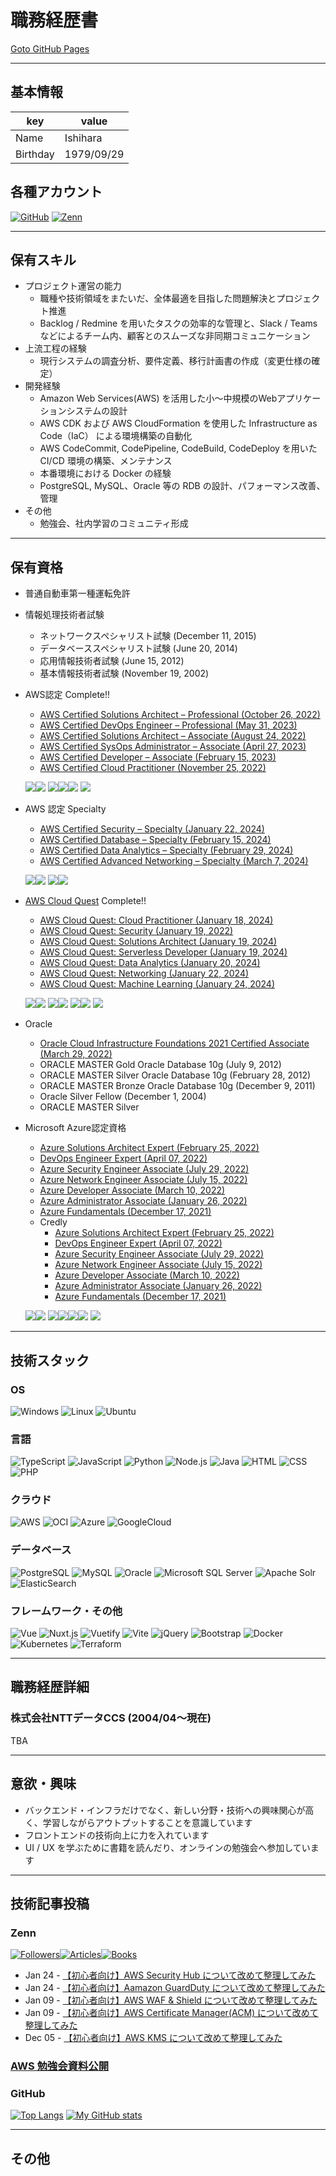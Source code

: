 # 職務経歴書

<a href="https://ishiharatma.github.io/resume/">Goto GitHub Pages</a>

---

## 基本情報

| key      | value      |
|----------|------------|
| Name     | Ishihara   |
| Birthday | 1979/09/29 |

## 各種アカウント

<p>
  <a href="https://github.com/ishiharatma" target="_blank"><img alt="GitHub" src="https://img.shields.io/badge/-GitHub|%20ishiharatma-181717?logo=github&style=flat&logoColor=white"></a>
  <a href="https://zenn.dev/issy" target="_blank"><img alt="Zenn" src="https://img.shields.io/badge/-Zenn|%20issy-3EA8FF?logo=Zenn&style=flat&logoColor=white"></a>
  <!--<img alt="Twitter" src="https://img.shields.io/badge/-Twitter-1DA1F2?logo=Twitter&style=flat&logoColor=white">
  <img alt="LinkedIn" src="https://img.shields.io/badge/-LinkedIn-0A66C2?logo=LinkedIn&style=flat&logoColor=white">-->
</p>

---

## 保有スキル

- プロジェクト運営の能力
  - 職種や技術領域をまたいだ、全体最適を目指した問題解決とプロジェクト推進
  - Backlog / Redmine を用いたタスクの効率的な管理と、Slack / Teams などによるチーム内、顧客とのスムーズな非同期コミュニケーション
- 上流工程の経験
  - 現行システムの調査分析、要件定義、移行計画書の作成（変更仕様の確定）
- 開発経験
  - Amazon Web Services(AWS) を活用した小～中規模のWebアプリケーションシステムの設計
  - AWS CDK および AWS CloudFormation を使用した Infrastructure as Code（IaC） による環境構築の自動化
  - AWS CodeCommit, CodePipeline, CodeBuild, CodeDeploy を用いた CI/CD 環境の構築、メンテナンス
  - 本番環境における Docker の経験
  - PostgreSQL, MySQL、Oracle 等の RDB の設計、パフォーマンス改善、管理
- その他
  - 勉強会、社内学習のコミュニティ形成

---

## 保有資格

- 普通自動車第一種運転免許
- 情報処理技術者試験
  - ネットワークスペシャリスト試験 (December 11, 2015)
  - データベーススペシャリスト試験 (June 20, 2014)
  - 応用情報技術者試験 (June 15, 2012)
  - 基本情報技術者試験 (November 19, 2002)
- AWS認定  Complete!!
  - <a href="https://www.credly.com/badges/bad38ea2-4970-4cc6-ad8d-ff396d703c1e/public_url" target="_blank">AWS Certified Solutions Architect – Professional (October 26, 2022)</a>
  - <a href="https://www.credly.com/badges/2008cdbf-84f7-40f1-9618-29a31e5d08ab/public_url" target="_blank">AWS Certified DevOps Engineer – Professional (May 31, 2023)</a>
  - <a href="https://www.credly.com/badges/9a95c5e3-5586-41f3-a310-dc56a8d464a9/public_url" target="_blank">AWS Certified Solutions Architect – Associate (August 24, 2022)</a>
  - <a href="https://www.credly.com/badges/7d49f9af-18c3-4dde-853a-9ea33fd00d78/public_url" target="_blank">AWS Certified SysOps Administrator – Associate (April 27, 2023)</a>
  - <a href="https://www.credly.com/badges/fa1caa18-e8ea-415e-8d76-4b2a35afe1c3/public_url" target="_blank">AWS Certified Developer – Associate (February 15, 2023)</a>
  - <a href="https://www.credly.com/badges/5e92182e-b71e-43ab-9b76-e020df40d0e9/public_url" target="_blank">AWS Certified Cloud Practitioner (November 25, 2022)</a>


  ![](images/aws-certified-solutions-architect-professional(90x90).png)![](images/aws-certified-devops-engineer-professional(90x90).png)
  ![](images/aws-certified-solutions-architect-associate(90x90).png)![](images/aws-certified-sysops-administrator-associate(90x90).png)![](images/aws-certified-developer-associate(90x90).png)
  ![](images/aws-certified-cloud-practitioner(90x90).png)

- AWS 認定 Specialty
  - <a href="https://www.credly.com/badges/7fa93a22-d41f-4bb4-b448-6a2eed1bd848/public_url" target="_blank">AWS Certified Security – Specialty (January 22, 2024)</a>
  - <a href="https://www.credly.com/badges/57be108d-6997-4334-aa63-257c4fb43a7e/public_url" target="_blank">AWS Certified Database – Specialty (February 15, 2024)</a>
  - <a href="https://www.credly.com/badges/84364214-cac5-4050-841f-6ffac4f7f72f/public_url" target="_blank">AWS Certified Data Analytics – Specialty (February 29, 2024)</a>
  - <a href="https://www.credly.com/badges/89723402-7735-417d-a106-f710c2f3b598/public_url" target="_blank">AWS Certified Advanced Networking – Specialty (March 7, 2024)</a>

  ![](images/aws-certified-security-specialty(90x90).png)![](images/aws-certified-database-specialty(90x90).png)
  ![](images/aws-certified-data-analytics-specialty(90x90).png)![](images/aws-certified-advanced-networking-specialty(90x90).png)

- [AWS Cloud Quest](https://aws.amazon.com/jp/training/digital/aws-cloud-quest/) Complete!!
  - <a href="https://www.credly.com/badges/b967f1e4-9e6e-46d6-9ffb-cdecb437c761/public_url" target="_blank">AWS Cloud Quest: Cloud Practitioner (January 18, 2024)</a>
  - <a href="https://www.credly.com/badges/028ffc84-6d7a-4429-844a-8221ac22f2d8/public_url" target="_blank">AWS Cloud Quest: Security (January 19, 2022)</a>
  - <a href="https://www.credly.com/badges/edc90c52-6bbc-41fa-9ddb-2ccda121132e/public_url" target="_blank">AWS Cloud Quest: Solutions Architect (January 19, 2024)</a>
  - <a href="https://www.credly.com/badges/bdde8fbc-2236-40c1-a261-576d752248bd/public_url" target="_blank">AWS Cloud Quest: Serverless Developer (January 19, 2024)</a>
  - <a href="https://www.credly.com/badges/4758de7e-52cc-4791-9507-467d83339965/public_url" target="_blank">AWS Cloud Quest: Data Analytics (January 20, 2024)</a>
  - <a href="https://www.credly.com/badges/bc5ebe9a-8942-41f4-bf16-4a99cb0f4a7d/public_url" target="_blank">AWS Cloud Quest: Networking (January 22, 2024)</a>
  - <a href="https://www.credly.com/badges/78b39aff-083b-465a-a61a-38daff1d648d/public_url" target="_blank">AWS Cloud Quest: Machine Learning (January 24, 2024)</a>

  ![](images/aws-cloud-quest-cloud-practitioner(90x90).png)![](images/aws-cloud-quest-security(90x90).png)
  ![](images/aws-cloud-quest-solutions-architect(90x90).png)![](images/aws-cloud-quest-serverless-developer(90x90).png)
  ![](images/aws-cloud-quest-data-analytics(90x90).png)![](images/aws-cloud-quest-networking(90x90).png)
  ![](images/aws-cloud-quest-machine-learning(90x90).png)

- Oracle
  - <a href="https://catalog-education.oracle.com/pls/certview/sharebadge?id=6A64358C41C39B4C58D7E1DABEBE8D4C37E2D5FD3EE83D03E952D0A9301657B1" target="_blank">Oracle Cloud Infrastructure Foundations 2021 Certified Associate (March 29, 2022)</a>
  - ORACLE MASTER Gold Oracle Database 10g (July 9, 2012)
  - ORACLE MASTER Silver Oracle Database 10g (February 28, 2012)
  - ORACLE MASTER Bronze Oracle Database 10g (December 9, 2011)
  - Oracle Silver Fellow (December 1, 2004)
  - ORACLE MASTER Silver
- Microsoft Azure認定資格
  - <a href="https://learn.microsoft.com/api/credentials/share/ja-jp/ishr-6997/2481EDFDC897A1C8?sharingId=EC4CFA5845D2040B" target="_blank">Azure Solutions Architect Expert (February 25, 2022)</a>
  - <a href="https://learn.microsoft.com/api/credentials/share/ja-jp/ishr-6997/CD163B7320AF150B?sharingId=EC4CFA5845D2040B" target="_blank">DevOps Engineer Expert (April 07, 2022)</a>
  - <a href="https://learn.microsoft.com/api/credentials/share/ja-jp/ishr-6997/AD0F409D98F08F4B?sharingId=EC4CFA5845D2040B" target="_blank">Azure Security Engineer Associate (July 29, 2022)</a>
  - <a href="https://learn.microsoft.com/api/credentials/share/ja-jp/ishr-6997/69657F58970BAFD4?sharingId=EC4CFA5845D2040B" target="_blank">Azure Network Engineer Associate (July 15, 2022)</a>
  - <a href="https://learn.microsoft.com/api/credentials/share/ja-jp/ishr-6997/DEB7ACB6807849C1?sharingId=EC4CFA5845D2040B" target="_blank">Azure Developer Associate (March 10, 2022)</a>
  - <a href="https://learn.microsoft.com/api/credentials/share/ja-jp/ishr-6997/E1C6A3278E01E7E0?sharingId=EC4CFA5845D2040B" target="_blank">Azure Administrator Associate (January 26, 2022)</a>
  - <a href="https://learn.microsoft.com/api/credentials/share/ja-jp/ishr-6997/50F07DF8CDB1AFC?sharingId=EC4CFA5845D2040B" target="_blank">Azure Fundamentals (December 17, 2021)</a>
  - Credly
    - <a href="https://www.credly.com/badges/89b4f6ff-f697-4ce8-98c6-355c99cc120c/public_url" target="_blank">Azure Solutions Architect Expert (February 25, 2022)</a>
    - <a href="https://www.credly.com/badges/25f5c3cb-8437-4083-88c0-866857ab161a/public_url" target="_blank">DevOps Engineer Expert (April 07, 2022)</a>
    - <a href="https://www.credly.com/badges/8f55ea1f-71d1-4c1e-b854-388f5e8f0aea/public_url" target="_blank">Azure Security Engineer Associate (July 29, 2022)</a>
    - <a href="https://www.credly.com/badges/052c1788-f352-4757-92e0-39199d742943/public_url" target="_blank">Azure Network Engineer Associate (July 15, 2022)</a>
    - <a href="https://www.credly.com/badges/c911c125-bbfc-4487-9077-083d1c547418/public_url" target="_blank">Azure Developer Associate (March 10, 2022)</a>
    - <a href="https://www.credly.com/badges/51386df4-c25f-45b2-ad22-934f57e6cc8c/public_url" target="_blank">Azure Administrator Associate (January 26, 2022)</a>
    - <a href="https://www.credly.com/badges/18482743-510a-4c47-b4e6-ede3bc5101a5/public_url" target="_blank">Azure Fundamentals (December 17, 2021)</a>

  ![](images/microsoft-certified-azure-solutions-architect-expert.1(90x90).png)![](images/microsoft-certified-devops-engineer-expert(90x90).png)
  ![](images/microsoft-certified-azure-administrator-associate.2(90x90).png)![](images/microsoft-certified-azure-developer-associate.1(90x90).png)![](images/microsoft-certified-azure-network-engineer-associate(90x90).png)![](images/microsoft-certified-azure-security-engineer-associate(90x90).png)
  ![](images/microsoft-certified-azure-fundamentals(90x90).png)

---

## 技術スタック

### OS

<p>
  <img alt="Windows" src="https://img.shields.io/badge/-Windows-0078D6?style=flat&logo=Windows&logoColor=white" />
  <img alt="Linux" src="https://img.shields.io/badge/-Linux-FCC624?style=flat&logo=Linux&logoColor=white" />
  <img alt="Ubuntu" src="https://img.shields.io/badge/-Ubuntu-E95420?style=flat&logo=Ubuntu&logoColor=white" />
</p>


### 言語

<p>
  <img alt="TypeScript" src="https://img.shields.io/badge/-TypeScript-007ACC?style=flat&logo=typescript&logoColor=white" />
  <img alt="JavaScript" src="https://img.shields.io/badge/-JavaScript-F7DF1E?style=flat&logo=JavaScript&logoColor=white" />
  <img alt="Python" src="https://img.shields.io/badge/-Python-3776AB?style=flat&logo=Python&logoColor=white" />
  <img alt="Node.js" src="https://img.shields.io/badge/-Node.js-339933?style=flat&logo=Node.js&logoColor=white" />
  <img alt="Java" src="https://img.shields.io/badge/-Java-007396?style=flat&logo=Java&logoColor=white" />
  <img alt="HTML" src="https://img.shields.io/badge/-HTML5-333.svg?logo=html5&style=flat">
  <img alt="CSS" src="https://img.shields.io/badge/-CSS3-1572B6.svg?logo=css3&style=flat">
  <img alt="PHP" src="https://img.shields.io/badge/PHP-ccc.svg?logo=php&style=flat">
</p>

### クラウド

<p>
  <img alt="AWS" src="https://img.shields.io/badge/-AWS-232F3E?style=flat&logo=amazon-aws&logoColor=white" />
  <img alt="OCI" src="https://img.shields.io/badge/-OracleCloud-F80000?style=flat&logo=oracle&logoColor=white" />
  <img alt="Azure" src="https://img.shields.io/badge/azure-%230072C6.svg?style=flat&logo=microsoftazure&logoColor=white" />
  <img alt="GoogleCloud" src="https://img.shields.io/badge/GoogleCloud-%234285F4.svg?style=flat&logo=google-cloud&logoColor=white" />
</p>

### データベース

<p>
  <img alt="PostgreSQL" src="https://img.shields.io/badge/-PostgreSQL-4169E1?style=flat&logo=PostgreSQL&logoColor=white" />
  <img alt="MySQL" src="https://img.shields.io/badge/-MySQL-4479A1?style=flat&logo=MySQL&logoColor=white" />
  <img alt="Oracle" src="https://img.shields.io/badge/-Oracle-F80000?style=flat&logo=Oracle&logoColor=white" />
  <img alt="Microsoft SQL Server" src="https://img.shields.io/badge/-Microsoft%20SQL%20Server-CC2927?style=flat&logo=Microsoft%20SQL%20Server&logoColor=white" />
  <img alt="Apache Solr" src="https://img.shields.io/badge/-Apache%20Solr-D9411E?style=flat&logo=Apache%20Solr&logoColor=white" />
  <img alt="ElasticSearch" src="https://img.shields.io/badge/-ElasticSearch-005571?style=flat&logo=elasticsearch" />
</p>

### フレームワーク・その他

<p>
  <img alt="Vue" src="https://img.shields.io/badge/-Vue.js-4FC08D?style=flat&logo=Vue.js&logoColor=white" />
  <img alt="Nuxt.js" src="https://img.shields.io/badge/-Nuxt.js-00DC82?style=flat&logo=Nuxt.js&logoColor=white" />
  <img alt="Vuetify" src="https://img.shields.io/badge/-Vuetify-1867C0?style=flat&logo=Vuetify&logoColor=white" />
  <img alt="Vite" src="https://img.shields.io/badge/-Vite-646CFF?style=flat&logo=Vite&logoColor=white" />
  <img alt="jQuery" src="https://img.shields.io/badge/-jQuery-0769AD?logo=jquery&style=flat" />
  <img alt="Bootstrap" src="https://img.shields.io/badge/-Bootstrap-563D7C?logo=bootstrap&style=flat" />
  <img alt="Docker" src="https://img.shields.io/badge/-Docker-46a2f1?style=flat&logo=docker&logoColor=white" />
  <img alt="Kubernetes" src="https://img.shields.io/badge/-Kubernetes-326CE5?style=flat&logo=Kubernetes&logoColor=white" />
  <img alt="Terraform" src="https://img.shields.io/badge/-Terraform-7B42BC?style=flat&logo=Terraform&logoColor=white" />
</p>

---

## 職務経歴詳細

### 株式会社NTTデータCCS (2004/04～現在)

TBA

---

## 意欲・興味

- バックエンド・インフラだけでなく、新しい分野・技術への興味関心が高く、学習しながらアウトプットすることを意識しています
- フロントエンドの技術向上に力を入れています
- UI / UX を学ぶために書籍を読んだり、オンラインの勉強会へ参加しています

---

## 技術記事投稿

### Zenn

[![Followers](https://badgen.org/img/zenn/issy/followers?style=flat)](https://zenn.dev/issy)[![Articles](https://badgen.org/img/zenn/issy/articles?style=plastic)](https://zenn.dev/issy)[![Books](https://badgen.org/img/zenn/issy/books?style=plastic)](https://zenn.dev/issy?tab=books)

<!-- zenn start -->
- Jan 24 - [【初心者向け】AWS Security Hub について改めて整理してみた](https://zenn.dev/issy/articles/zenn-securityhub-overview)
- Jan 24 - [【初心者向け】Aamazon GuardDuty について改めて整理してみた](https://zenn.dev/issy/articles/zenn-guardduty-overview)
- Jan 09 - [【初心者向け】AWS WAF & Shield について改めて整理してみた](https://zenn.dev/issy/articles/zenn-waf-and-shield-overview)
- Jan 09 - [【初心者向け】AWS Certificate Manager(ACM) について改めて整理してみた](https://zenn.dev/issy/articles/zenn-acm-overview)
- Dec 05 - [【初心者向け】AWS KMS について改めて整理してみた](https://zenn.dev/issy/articles/zenn-kms-overview)
<!-- zenn end -->

### [AWS 勉強会資料公開](https://ishiharatma.github.io/aws-study/)

### GitHub

[![Top Langs](https://github-readme-stats.vercel.app/api/top-langs/?username=ishiharatma&layout=compact)](https://github.com/ishiharatma/)
[![My GitHub stats](https://github-readme-stats.vercel.app/api?username=ishiharatma&show_icons=true)](https://github.com/ishiharatma/)

---

## その他


